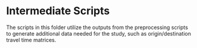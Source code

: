# Intermediate Scripts

The scripts in this folder utilize the outputs from the preprocessing scripts to generate additional data needed for the study, such as origin/destination travel time matrices.
